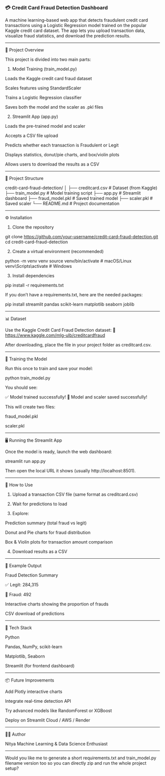 ### 💳 Credit Card Fraud Detection Dashboard ###

A machine learning–based web app that detects fraudulent credit card transactions using a Logistic Regression model trained on the popular Kaggle credit card dataset.
The app lets you upload transaction data, visualize fraud statistics, and download the prediction results.


---

🧠 Project Overview

This project is divided into two main parts:

1. Model Training (train_model.py)

Loads the Kaggle credit card fraud dataset

Scales features using StandardScaler

Trains a Logistic Regression classifier

Saves both the model and the scaler as .pkl files



2. Streamlit App (app.py)

Loads the pre-trained model and scaler

Accepts a CSV file upload

Predicts whether each transaction is Fraudulent or Legit

Displays statistics, donut/pie charts, and box/violin plots

Allows users to download the results as a CSV





---

📁 Project Structure

credit-card-fraud-detection/
│
├── creditcard.csv               # Dataset (from Kaggle)
├── train_model.py               # Model training script
├── app.py                       # Streamlit dashboard
├── fraud_model.pkl              # Saved trained model
├── scaler.pkl                   # Saved scaler
└── README.md                    # Project documentation


---

⚙ Installation

1. Clone the repository

git clone https://github.com/your-username/credit-card-fraud-detection.git
cd credit-card-fraud-detection

2. Create a virtual environment (recommended)

python -m venv venv
source venv/bin/activate      # macOS/Linux
venv\Scripts\activate         # Windows

3. Install dependencies

pip install -r requirements.txt

If you don’t have a requirements.txt, here are the needed packages:

pip install streamlit pandas scikit-learn matplotlib seaborn joblib


---

📊 Dataset

Use the Kaggle Credit Card Fraud Detection dataset:
🔗 https://www.kaggle.com/mlg-ulb/creditcardfraud

After downloading, place the file in your project folder as creditcard.csv.


---

🧩 Training the Model

Run this once to train and save your model:

python train_model.py

You should see:

✅ Model trained successfully!
💾 Model and scaler saved successfully!

This will create two files:

fraud_model.pkl

scaler.pkl



---

🖥 Running the Streamlit App

Once the model is ready, launch the web dashboard:

streamlit run app.py

Then open the local URL it shows (usually http://localhost:8501).


---

🧭 How to Use

1. Upload a transaction CSV file (same format as creditcard.csv)


2. Wait for predictions to load


3. Explore:

Prediction summary (total fraud vs legit)

Donut and Pie charts for fraud distribution

Box & Violin plots for transaction amount comparison



4. Download results as a CSV




---

🧾 Example Output

Fraud Detection Summary

✅ Legit: 284,315

🚨 Fraud: 492


Interactive charts showing the proportion of frauds

CSV download of predictions



---

🧰 Tech Stack

Python

Pandas, NumPy, scikit-learn

Matplotlib, Seaborn

Streamlit (for frontend dashboard)



---

📦 Future Improvements

Add Plotly interactive charts

Integrate real-time detection API

Try advanced models like RandomForest or XGBoost

Deploy on Streamlit Cloud / AWS / Render



---

👩‍💻 Author

Nitya
Machine Learning & Data Science Enthusiast


---

Would you like me to generate a short requirements.txt and train_model.py filename version too so you can directly zip and run the whole project setup?
